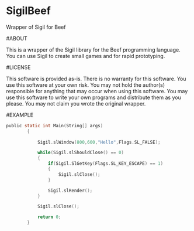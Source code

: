 # SigilBeef
Wrapper of Sigil for Beef

#ABOUT

This is a wrapper of the Sigil library for the Beef programming language. You can use Sigil to create small games and for rapid prototyping. 

#LICENSE

This software is provided as-is. There is no warranty for this software. You use this software at your own risk. You may not hold the author(s) responsible for anything that may occur when using this software. You may use this software to write your own programs and distribute them as you please. You may not claim you wrote the original wrapper. 

#EXAMPLE
```c
public static int Main(String[] args)
		{
			
			Sigil.slWindow(800,600,"Hello",Flags.SL_FALSE);

			while(Sigil.slShouldClose() == 0)
			{
				if(Sigil.SlGetKey(Flags.SL_KEY_ESCAPE) == 1)
				{
					Sigil.slClose();
				}

				Sigil.slRender();
			}

			Sigil.slClose();

			return 0;
		}
```

